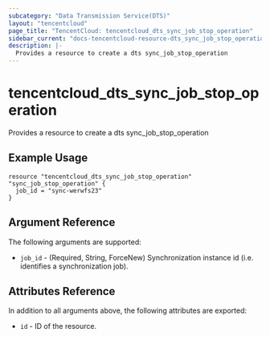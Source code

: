```yaml
---
subcategory: "Data Transmission Service(DTS)"
layout: "tencentcloud"
page_title: "TencentCloud: tencentcloud_dts_sync_job_stop_operation"
sidebar_current: "docs-tencentcloud-resource-dts_sync_job_stop_operation"
description: |-
  Provides a resource to create a dts sync_job_stop_operation
---
```


# tencentcloud_dts_sync_job_stop_operation

Provides a resource to create a dts sync_job_stop_operation

## Example Usage

```hcl
resource "tencentcloud_dts_sync_job_stop_operation" "sync_job_stop_operation" {
  job_id = "sync-werwfs23"
}
```

## Argument Reference

The following arguments are supported:

* `job_id` - (Required, String, ForceNew) Synchronization instance id (i.e. identifies a synchronization job).

## Attributes Reference

In addition to all arguments above, the following attributes are exported:

* `id` - ID of the resource.




